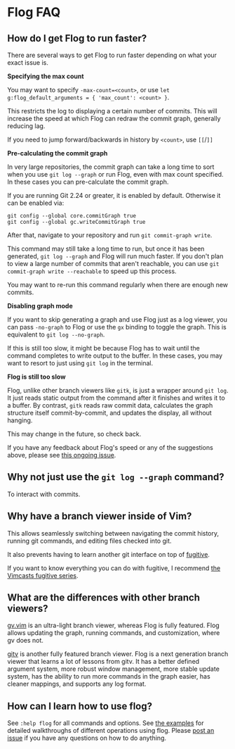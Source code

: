 # Flog FAQ

## How do I get Flog to run faster?

There are several ways to get Flog to run faster depending on what your exact issue is.

**Specifying the max count**

You may want to specify `-max-count=<count>`, or use `let g:flog_default_arguments = { 'max_count': <count> }`.

This restricts the log to displaying a certain number of commits.
This will increase the speed at which Flog can redraw the commit graph, generally reducing lag.

If you need to jump forward/backwards in history by `<count>`, use `[[`/`]]`

**Pre-calculating the commit graph**

In very large repositories, the commit graph can take a long time to sort when you use `git log --graph` or run Flog, even with max count specified.
In these cases you can pre-calculate the commit graph.

If you are running Git 2.24 or greater, it is enabled by default.
Otherwise it can be enabled via:

```
git config --global core.commitGraph true
git config --global gc.writeCommitGraph true
```

After that, navigate to your repository and run `git commit-graph write`.

This command may still take a long time to run, but once it has been generated, `git log --graph` and Flog will run much faster.
If you don't plan to view a large number of commits that aren't reachable, you can use `git commit-graph write --reachable` to speed up this process.

You may want to re-run this command regularly when there are enough new commits.

**Disabling graph mode**

If you want to skip generating a graph and use Flog just as a log viewer, you can pass `-no-graph` to Flog or use the `gx` binding to toggle the graph.
This is equivalent to `git log --no-graph`.

If this is still too slow, it might be because Flog has to wait until the command completes to write output to the buffer.
In these cases, you may want to resort to just using `git log` in the terminal.

**Flog is still too slow**

Flog, unlike other branch viewers like `gitk`, is just a wrapper around `git log`.
It just reads static output from the command after it finishes and writes it to a buffer.
By contrast, `gitk` reads raw commit data, calculates the graph structure itself commit-by-commit, and updates the display, all without hanging.

This may change in the future, so check back.

If you have any feedback about Flog's speed or any of the suggestions above, please see [this ongoing issue](https://github.com/rbong/vim-flog/issues/26).

## Why not just use the `git log --graph` command?

To interact with commits.

## Why have a branch viewer inside of Vim?

This allows seamlessly switching between navigating the commit history, running git commands, and editing files checked into git.

It also prevents having to learn another git interface on top of [fugitive](https://github.com/tpope/vim-fugitive).

If you want to know everything you can do with fugitive, I recommend [the Vimcasts fugitive series](http://vimcasts.org/blog/2011/05/the-fugitive-series/).

## What are the differences with other branch viewers?

[gv.vim](https://github.com/junegunn/gv.vim) is an ultra-light branch viewer, whereas Flog is fully featured.
Flog allows updating the graph, running commands, and customization, where gv does not.

[gitv](https://github.com/gregsexton/gitv) is another fully featured branch viewer.
Flog is a next generation branch viewer that learns a lot of lessons from gitv.
It has a better defined argument system, more robust window management, more stable update system, has the ability to run more commands in the graph easier, has cleaner mappings, and supports any log format.

## How can I learn how to use flog?

See `:help flog` for all commands and options.
See [the examples](EXAMPLES.md) for detailed walkthroughs of different operations using flog.
Please [post an issue](https://github.com/rbong/vim-flog/issues) if you have any questions on how to do anything.
